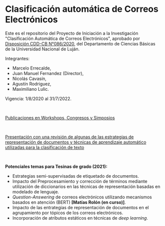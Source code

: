 # Clasificación automática de Correos Electrónicos

Este es el repositorio del Proyecto de Iniciación a la Investigación "Clasificación Automática de Correos Electrónicos", aprobado por [Disposición CDD-CB N°086/2020](https://resoluciones.unlu.edu.ar/documento.frame.php?cod=106707), del Departamento de Ciencias Básicas de la Universidad Nacional de Luján.

Integrantes:
- Marcelo Errecalde,
- Juan Manuel Fernandez (Director),
- Nicolás Cavasín,
- Agustín Rodriguez,
- Maximiliano Lulic.

Vigencia: 1/8/2020 al 31/7/2022.

<br />

[Publicaciones en Workshops, Congresos y Simposios](https://github.com/jumafernandez/clasificacion_correos/blob/main/publicaciones.md)

<br />

[Presentación con una revisión de algunas de las estrategias de representación de documentos y técnicas de aprendizaje automático utilizadas para la clasificación de texto](https://docs.google.com/presentation/d/e/2PACX-1vT7e58_EUDUo8fmciykinDlwag8eRqZidJXpIFG5r3tUvfejNfRbcPlGq_ScDxOPplsKx1bwrQdjbEA/pub?start=false&loop=false&delayms=3000)

<br />

__Potenciales temas para Tesinas de grado (2021):__
- Estrategias semi-supervisadas de etiquetado de documentos.
- Impacto del Preprocesamiento y corrección de términos mediante utilización de diccionarios en las técnicas de representación basadas en modelado de lenguaje.
- _Question-Answering_ de correos electrónicos utilizando mecanismos basados en atención (BERT) __\[Matías Rolón (en curso)\]__.
- Impacto de las entrategias de representación de documentos en el agrupamiento por tópicos de los correos electrónicos.
- Incorporación de atributos estáticos en técnicas de _deep learning_.
